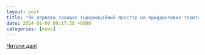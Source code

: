 ```yaml
---
layout: post
title: "Як держава захищає інформаційний простір на прифронтових територіях України » МІА Вектор Ньюз"
date: 2024-08-09 09:17:38 +0000
categories: [news]
---
```


[Читати далі](https://www.vectornews.net/news/society/311738-k-derzhava-zakhishchaye-informatsiyniy-prostir-na-prifrontovikh-teritoriyakh-krayini.html)
